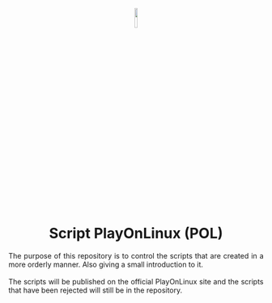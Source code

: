 <P align="center">
  <IMG src="https://upload.wikimedia.org/wikipedia/commons/9/9f/PlayOnLinux_Logo.png" style="width:10%;">
</P>
<H1 align="center">Script PlayOnLinux (POL)</H1>
<P align="justify">
  <A>The purpose of this repository is to control the scripts that are created in a more orderly manner. Also giving a small introduction to it.</A><BR><BR>
  <A>The scripts will be published on the official PlayOnLinux site and the scripts that have been rejected will still be in the repository.</A>
</P>
